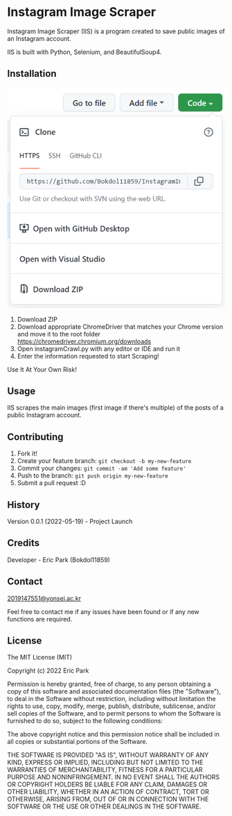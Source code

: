 # Instagram Image Scraper
 
Instagram Image Scraper (IIS) is a program created to save public images of an Instagram account. 

IIS is built with Python, Selenium, and BeautifulSoup4.

 
## Installation
 
![img.png](img.png)

1. Download ZIP
2. Download appropriate ChromeDriver that matches your Chrome version and move it to the root folder https://chromedriver.chromium.org/downloads
3. Open instagramCrawl.py with any editor or IDE and run it
4. Enter the information requested to start Scraping!

Use It At Your Own Risk!
 
## Usage
 
IIS scrapes the main images (first image if there's multiple) of the posts of a public Instagram account.

## Contributing
 
1. Fork it!
2. Create your feature branch: `git checkout -b my-new-feature`
3. Commit your changes: `git commit -am 'Add some feature'`
4. Push to the branch: `git push origin my-new-feature`
5. Submit a pull request :D
 
## History
 
Version 0.0.1 (2022-05-19) - Project Launch
 
## Credits
 
Developer - Eric Park (Bokdol11859) 

## Contact

2019147551@yonsei.ac.kr

Feel free to contact me if any issues have been found or if any new functions are required. 

 
## License
 
The MIT License (MIT)

Copyright (c) 2022 Eric Park

Permission is hereby granted, free of charge, to any person obtaining a copy of this software and associated documentation files (the "Software"), to deal in the Software without restriction, including without limitation the rights to use, copy, modify, merge, publish, distribute, sublicense, and/or sell copies of the Software, and to permit persons to whom the Software is furnished to do so, subject to the following conditions:

The above copyright notice and this permission notice shall be included in all copies or substantial portions of the Software.

THE SOFTWARE IS PROVIDED "AS IS", WITHOUT WARRANTY OF ANY KIND, EXPRESS OR IMPLIED, INCLUDING BUT NOT LIMITED TO THE WARRANTIES OF MERCHANTABILITY, FITNESS FOR A PARTICULAR PURPOSE AND NONINFRINGEMENT. IN NO EVENT SHALL THE AUTHORS OR COPYRIGHT HOLDERS BE LIABLE FOR ANY CLAIM, DAMAGES OR OTHER LIABILITY, WHETHER IN AN ACTION OF CONTRACT, TORT OR OTHERWISE, ARISING FROM, OUT OF OR IN CONNECTION WITH THE SOFTWARE OR THE USE OR OTHER DEALINGS IN THE SOFTWARE.
